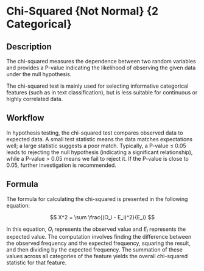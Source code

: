 # Chi-Squared {Not Normal} {2 Categorical}

## Description

The chi-squared measures the dependence between two random variables and provides a P-value indicating the likelihood of observing the given data under the null hypothesis.

The chi-squared test is mainly used for selecting informative categorical features (such as in text classification), but is less suitable for continuous or highly correlated data.

## Workflow

In hypothesis testing, the chi-squared test compares observed data to expected data.
A small test statistic means the data matches expectations well; a large statistic suggests a poor match.
Typically, a P-value ≤ 0.05 leads to rejecting the null hypothesis (indicating a significant relationship), while a P-value > 0.05 means we fail to reject it.
If the P-value is close to 0.05, further investigation is recommended.

## Formula

The formula for calculating the chi-squared is presented in the following equation:

$$
X^2 = \sum \frac{(O_i - E_i)^2}{E_i}
$$

In this equation, $O_i$ represents the observed value and $E_i$ represents the expected value.
The computation involves finding the difference between the observed frequency and the expected frequency, squaring the result, and then dividing by the expected frequency.
The summation of these values across all categories of the feature yields the overall chi-squared statistic for that feature.
